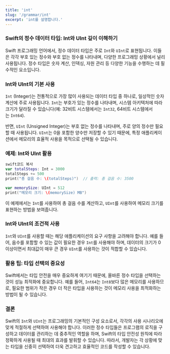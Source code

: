 ```yaml
---
title: 'int'
slug: '/grammar/int'
excerpt: 'int를 설명합니다.'
---
```


### Swift의 정수 데이터 타입: Int와 UInt 깊이 이해하기

Swift 프로그래밍 언어에서, 정수 데이터 타입은 주로 `Int`와 `UInt`로 표현됩니다. 이들은 각각 부호 있는 정수와 부호 없는 정수를 나타내며, 다양한 프로그래밍 상황에서 널리 사용됩니다. 정수 타입은 숫자 계산, 인덱싱, 자원 관리 등 다양한 기능을 수행하는 데 필수적인 요소입니다.

### Int와 UInt의 기본 사용

`Int` (Integer)는 전통적으로 가장 많이 사용되는 데이터 타입 중 하나로, 일상적인 숫자 계산에 주로 사용됩니다. `Int`는 부호가 있는 정수를 나타내며, 시스템 아키텍처에 따라 크기가 달라질 수 있습니다(예: 32비트 시스템에서는 `Int32`, 64비트 시스템에서는 `Int64`).

반면, `UInt` (Unsigned Integer)는 부호 없는 정수를 나타내며, 주로 양의 정수만 필요할 때 사용됩니다. `UInt`는 0을 포함한 양수만 저장할 수 있기 때문에, 특정 애플리케이션에서 메모리의 효율적 사용을 목적으로 선택될 수 있습니다.

### 예제: Int와 UInt 활용

```swift
swift코드 복사
var totalSteps: Int = 3000
totalSteps += 500
print("총 걸음 수: \(totalSteps)")  // 출력: 총 걸음 수: 3500

var memorySize: UInt = 512
print("메모리 크기: \(memorySize) MB")

```

이 예제에서는 `Int`를 사용하여 총 걸음 수를 계산하고, `UInt`를 사용하여 메모리 크기를 표현하는 방법을 보여줍니다.

### Int와 UInt의 조건적 사용

`Int`와 `UInt`를 사용할 때는 해당 애플리케이션의 요구 사항을 고려해야 합니다. 예를 들어, 음수를 포함할 수 있는 값이 필요한 경우 `Int`를 사용해야 하며, 데이터의 크기가 0 이상이면서 최대값이 매우 큰 경우 `UInt`를 사용하는 것이 적합할 수 있습니다.

### 활용 팁: 타입 선택의 중요성

Swift에서는 타입 안전을 매우 중요하게 여기기 때문에, 올바른 정수 타입을 선택하는 것이 성능 최적화에 중요합니다. 예를 들어, `Int64`는 `Int8`보다 많은 메모리를 사용하므로, 필요한 범위가 작은 경우 더 작은 타입을 사용하는 것이 메모리 사용을 최적화하는 방법이 될 수 있습니다.

### 결론

Swift의 `Int`와 `UInt`는 프로그래밍의 기본적인 구성 요소로서, 각각의 사용 시나리오에 맞게 적절하게 선택하여 사용해야 합니다. 이러한 정수 타입들은 프로그램의 로직을 구성하고 데이터를 관리하는 데 중추적인 역할을 하며, Swift의 타입 안전성 원칙에 따라 정확하게 사용될 때 최대의 효과를 발휘할 수 있습니다. 따라서, 개발자는 각 상황에 맞는 타입을 신중히 선택하여 더욱 견고하고 효율적인 코드를 작성할 수 있습니다.
